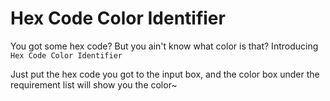 # Hex Code Color Identifier
You got some hex code? But you ain't know what color is that? Introducing `Hex Code Color Identifier`

Just put the hex code you got to the input box, and the color box under the requirement list will show you the color~
